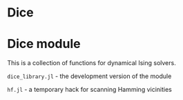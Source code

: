 # Dice

# Dice module

This is a collection of functions for dynamical Ising solvers.

`dice_library.jl` - the development version of the module

`hf.jl` - a temporary hack for scanning Hamming vicinities
